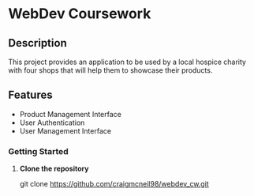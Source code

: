 # WebDev Coursework

## Description

This project provides an application to be used by a local hospice charity with four shops that will help them to showcase their products.

## Features

- Product Management Interface
- User Authentication
- User Management Interface

### Getting Started

1. **Clone the repository**

   git clone https://github.com/craigmcneil98/webdev_cw.git